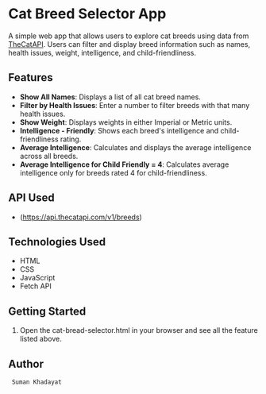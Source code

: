 #  Cat Breed Selector App

A simple web app that allows users to explore cat breeds using data from [TheCatAPI](https://thecatapi.com/). Users can filter and display breed information such as names, health issues, weight, intelligence, and child-friendliness.

##  Features

- **Show All Names**: Displays a list of all cat breed names.
- **Filter by Health Issues**: Enter a number to filter breeds with that many health issues.
- **Show Weight**: Displays weights in either Imperial or Metric units.
- **Intelligence - Friendly**: Shows each breed's intelligence and child-friendliness rating.
- **Average Intelligence**: Calculates and displays the average intelligence across all breeds.
- **Average Intelligence for Child Friendly = 4**: Calculates average intelligence only for breeds rated 4 for child-friendliness.

##  API Used

- (https://api.thecatapi.com/v1/breeds)

##  Technologies Used

- HTML
- CSS
- JavaScript 
- Fetch API

##  Getting Started

1. Open the cat-bread-selector.html in your browser and see all the feature listed above.

##  Author 
     Suman Khadayat


